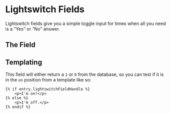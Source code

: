 Lightswitch Fields
==================

Lightswitch fields give you a simple toggle input for times when all you need is a “Yes” or “No” answer.

## The Field

## Templating

This field will either return a `1` or `0` from the database, so you can test if it is in the `on` position from a template like so:

```twig
{% if entry.lightswitchFieldHandle %}
    <p>I'm on!</p>
{% else %}
    <p>I'm off.</p>
{% endif %}
```
